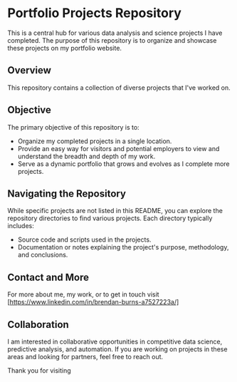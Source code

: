 # Portfolio Projects Repository

This is a central hub for various data analysis and science projects I have completed. The purpose of this repository is to organize and showcase these projects on my portfolio website.

## Overview
This repository contains a collection of diverse projects that I've worked on.

## Objective
The primary objective of this repository is to:
- Organize my completed projects in a single location.
- Provide an easy way for visitors and potential employers to view and understand the breadth and depth of my work.
- Serve as a dynamic portfolio that grows and evolves as I complete more projects.

## Navigating the Repository
While specific projects are not listed in this README, you can explore the repository directories to find various projects. Each directory typically includes:
- Source code and scripts used in the projects.
- Documentation or notes explaining the project's purpose, methodology, and conclusions.

## Contact and More
For more about me, my work, or to get in touch visit [https://www.linkedin.com/in/brendan-burns-a7527223a/]

## Collaboration
I am interested in collaborative opportunities in competitive data science, predictive analysis, and automation. If you are working on projects in these areas and looking for partners, feel free to reach out.


Thank you for visiting
